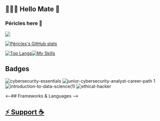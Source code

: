 
## 👨🏾‍💻 Hello Mate 👋
### Péricles here 🙂

![](https://komarev.com/ghpvc/?username=jerry-523&label=PROFILE+VIEWS)

[![Péricles's GitHub stats](https://github-readme-stats.vercel.app/api?username=jerry-523&show_icons=true&theme=tokyonight&include_all_commits)](https://github.com/jerry-523/github-readme-stats)

[![Top Langs](https://github-readme-stats.vercel.app/api/top-langs/?username=jerry-523&show_icons=true&theme=tokyonight&layout=compact&langs_count=10)](https://github.com/jerry-523/github-readme-stats)[![My Skills](https://skillicons.dev/icons?i=python,java,kotlin,flutter,cpp,dart,postgres,sqlite,firebase,androidstudio&perline=5)](https://skillicons.dev)

##  Badges
![cybersecurity-essentials](https://github.com/Jerry-523/Jerry-523/assets/92488227/1abd046d-f83a-420a-b3c6-6a07eaab4a39)    ![junior-cybersecurity-analyst-career-path 1](https://github.com/Jerry-523/Jerry-523/assets/92488227/b1034df8-4ff4-4d4b-9123-4ebaca18d424)    ![introduction-to-data-science(1)](https://github.com/Jerry-523/Jerry-523/assets/92488227/8bec8ba8-b2d5-414f-82af-0172d95ae160)    ![ethical-hacker](https://github.com/Jerry-523/Jerry-523/assets/92488227/0031a7f5-dd5a-4cd4-96f4-dfccf64df835)

<--##  Frameworks & Languages -->



## [⚡   Support ☕](https://zbd.gg/embed/periclesborges)
